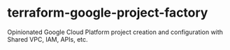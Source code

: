 # terraform-google-project-factory
Opinionated Google Cloud Platform project creation and configuration with Shared VPC, IAM, APIs, etc.
